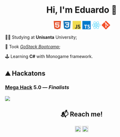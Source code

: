 <h1 align="center">Hi, I'm Eduardo 👋</h1>
<p align="center">
  <img src="https://github.com/devicons/devicon/blob/master/icons/html5/html5-plain.svg" width="28" />
  <img src="https://github.com/devicons/devicon/blob/master/icons/css3/css3-plain.svg" width="28" />
  <img src="https://github.com/devicons/devicon/blob/master/icons/javascript/javascript-original.svg" width="28" />
  <img src="https://github.com/devicons/devicon/blob/master/icons/typescript/typescript-plain.svg" width="28" />
  <img src="https://github.com/devicons/devicon/blob/master/icons/react/react-original.svg" width="28" />
  <img src="https://github.com/devicons/devicon/blob/master/icons/git/git-plain.svg" width="28" />
</p>

<!-- 👁‍🗨 Open for **front-end developer** jobs; -->

👨‍🎓 Studying at **Unisanta** University;

🚀 Took [*GoStack Bootcamp*](https://gostack.rocketseat.com.br/14/eduardo-rodrigues-02421);

🕹 Learning **C#** with Monogame framework.

<h2>⛰️ Hackatons</h2>

<h3><a href="https://www.megahack.com.br">Mega Hack</a> 5.0 — <i>Finalists</i></h3>
<a href="https://github.com/EduardoRodriguesF/first-rocket">
  <img align="center" src="https://github-readme-stats.vercel.app/api/pin/?username=EduardoRodriguesF&repo=first-rocket" width="49%" />
</a>

<h2 align="center">📬 Reach me!</h2>

<p align="center">
  <a href="https://www.linkedin.com/in/eduardo-rodrigues-4b3624190/" target="blank"><img align="center" src="https://cdn.jsdelivr.net/npm/simple-icons@3.0.1/icons/linkedin.svg" alt="" height="20" width="20" /></a>
  <a href="mailto:contato@edurodrigues.dev" target="blank"><img align="center" src="https://cdn.jsdelivr.net/npm/simple-icons@3.0.1/icons/gmail.svg" alt="" height="20" width="20" /></a>
</p>
